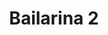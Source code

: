 ---
title: Bailarina 2
date: 
draft: false

# descripcion
description : Dije en plata 925 con detalles en cristales cubic.

materials: Plata 925

color: 

dimensions: Largo total 2.8cm

code: 02-13-0915

type: "Dijes"

categories: []

price: $4.620,00

price_eftvo: $3.930,00

# Images
# first image will be shown in the product page
images:
  # - image: "images/path_to_image"
  # La ubicacion de las imagenes es imagenes/Dijes/Dijes.Microcubic/02-13-0915-bailarina-2
  - image: "./images/dijes/microcubic/02-13-0915-bailarina-2.jpg"
---